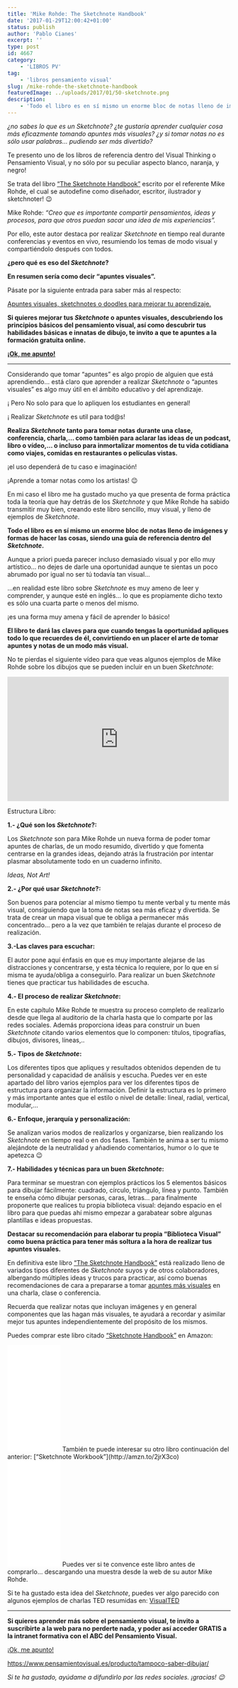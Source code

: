 ```yaml
---
title: 'Mike Rohde: The Sketchnote Handbook'
date: '2017-01-29T12:00:42+01:00'
status: publish
author: 'Pablo Cianes'
excerpt: ''
type: post
id: 4667
category:
    - 'LIBROS PV'
tag:
    - 'libros pensamiento visual'
slug: /mike-rohde-the-sketchnote-handbook
featuredImage: ../uploads/2017/01/50-sketchnote.png
description:
    - 'Todo el libro es en sí mismo un enorme bloc de notas lleno de imágenes y formas de hacer las cosas, siendo una guía de referencia dentro del Visual Thinking'
---
```

*<span style="font-weight: 400;">¿no sabes lo que es un Sketchnote? ¿te gustaría aprender cualquier cosa más eficazmente tomando apuntes más visuales? ¿y si tomar notas no es sólo usar palabras… pudiendo ser más divertido?</span>*

<span style="font-weight: 400;">Te presento uno de los libros de referencia dentro del Visual Thinking o Pensamiento Visual, y no sólo por su peculiar aspecto blanco, naranja, y negro!</span>

<span style="font-weight: 400;">Se trata del libro </span>[<span style="font-weight: 400;">“The Sketchnote Handbook”</span>](http://amzn.to/2kisg0h)<span style="font-weight: 400;"> escrito por el referente Mike Rohde, el cual se autodefine como diseñador, escritor, ilustrador y sketchnoter! 😉</span>

<span style="font-weight: 400;">Mike Rohde: </span>*<span style="font-weight: 400;">“Creo que es importante compartir pensamientos, ideas y procesos, para que otros puedan sacar una idea de mis experiencias”.</span>*

<span style="font-weight: 400;">Por ello, este autor destaca por realizar *Sketchnote* en tiempo real durante conferencias y eventos en vivo, resumiendo los temas de modo visual y compartiéndolo después con todos.</span>

**¿pero qué es eso del *Sketchnote*?**

**En resumen sería como decir “apuntes visuales”.**

<span style="font-weight: 400;">Pásate por la siguiente entrada para saber más al respecto: </span>

[<span style="font-weight: 400;">Apuntes visuales, sketchnotes o doodles para mejorar tu aprendizaje.</span>](https://www.pensamientovisual.es/apuntes-visuales-sketchnotes-doodles/)

**Si quieres mejorar tus *Sketchnote* o apuntes visuales, descubriendo los principios básicos del pensamiento visual, así como descubrir tus habilidades básicas e innatas de dibujo, te invito a que te apuntes a la formación gratuita online.**

[**¡Ok, me apunto!**](https://www.pensamientovisual.es/suscripcion/)

- - - - - -

<span style="font-weight: 400;">Considerando que tomar “apuntes” es algo propio de alguien que está aprendiendo… está claro que aprender a realizar *Sketchnote* o “apuntes visuales” es algo muy útil en el ámbito educativo y del aprendizaje.</span>

<span style="font-weight: 400;">¡ Pero No solo para que lo apliquen los estudiantes en general!</span>

<span style="font-weight: 400;">¡ Realizar *Sketchnote* es util para tod@s!</span>

**Realiza *Sketchnote* tanto para tomar notas durante una clase, conferencia, charla,… como también para aclarar las ideas de un podcast, libro o vídeo,… o incluso para inmortalizar momentos de tu vida cotidiana como viajes, comidas en restaurantes o películas vistas.**

<span style="font-weight: 400;">¡el uso dependerá de tu caso e imaginación!</span>

<span style="font-weight: 400;">¡</span><span style="font-weight: 400;">Aprende a tomar notas como los artistas</span><span style="font-weight: 400;">! 😉</span>

<span style="font-weight: 400;">En mi caso el libro me ha gustado mucho ya que presenta de forma práctica toda la teoría que hay detrás de los *Sketchnote* y que Mike Rohde ha sabido transmitir muy bien, creando este libro sencillo, muy visual, y lleno de ejemplos de *Sketchnote*.</span>

**Todo el libro es en sí mismo un enorme bloc de notas lleno de imágenes y formas de hacer las cosas, siendo una guía de referencia dentro del *Sketchnote*.**

<span style="font-weight: 400;">Aunque a priori pueda parecer incluso demasiado visual y por ello muy artístico… no dejes de darle una oportunidad aunque te sientas un poco abrumado por igual no ser tú todavía tan visual…</span>

<span style="font-weight: 400;">…en realidad este libro sobre *Sketchnote* es muy ameno de leer y comprender, y aunque esté en inglés… lo que es propiamente dicho texto es sólo una cuarta parte o menos del mismo.</span>

<span style="font-weight: 400;">¡es una forma muy amena y fácil de aprender lo básico!</span>

**El libro te dará las claves para que cuando tengas la oportunidad apliques todo lo que recuerdes de él, convirtiendo en un placer el arte de tomar apuntes y notas de un modo más visual.**

<span style="font-weight: 400;">No te pierdas el siguiente vídeo para que veas algunos ejemplos de Mike Rohde sobre los dibujos que se pueden incluir en un buen *Sketchnote*:</span>

<iframe allow="encrypted-media" allowfullscreen="" frameborder="0" gesture="media" height="281" src="https://www.youtube.com/embed/rMHzaBkBDK0?feature=oembed" width="500"></iframe>

<span style="font-weight: 400;">Estructura Libro:</span>

**1.- ¿Qué son los *Sketchnote*?:**

<span style="font-weight: 400;">Los *Sketchnote* son para Mike Rohde un nueva forma de poder tomar apuntes de charlas, de un modo resumido, divertido y que fomenta centrarse en la grandes ideas, dejando atrás la frustración por intentar plasmar absolutamente todo en un cuaderno infinito.</span>

*<span style="font-weight: 400;">Ideas, Not Art!</span>*

**2.- ¿Por qué usar *Sketchnote*?:**

<span style="font-weight: 400;">Son buenos para potenciar al mismo tiempo tu mente verbal y tu mente más visual, consiguiendo que la toma de notas sea más eficaz y divertida. Se trata de crear un mapa visual que te obliga a permanecer más concentrado… pero a la vez que también te relajas durante el proceso de realización.</span>

**3.-Las claves para escuchar:**

<span style="font-weight: 400;">El autor pone aquí énfasis en que es muy importante alejarse de las distracciones y concentrarse, y esta técnica lo requiere, por lo que en sí misma te ayuda/obliga a conseguirlo. Para realizar un buen *Sketchnote* tienes que practicar tus habilidades de escucha.</span>

**4.- El proceso de realizar *Sketchnote*:**

<span style="font-weight: 400;">En este capítulo Mike Rohde te muestra su proceso completo de realizarlo desde que llega al auditorio de la charla hasta que lo comparte por las redes sociales. Además proporciona ideas para construir un buen *Sketchnote* citando varios elementos que lo componen: títulos, tipografías, dibujos, divisores, líneas,..</span>

**5.- Tipos de *Sketchnote*:**

<span style="font-weight: 400;">Los diferentes tipos que apliques y resultados obtenidos dependen de tu personalidad y capacidad de análisis y escucha. Puedes ver en este apartado del libro varios ejemplos para ver los diferentes tipos de estructura para organizar la información. Definir la estructura es lo primero y más importante antes que el estilo o nivel de detalle: lineal, radial, vertical, modular,…</span>

**6.- Enfoque, jerarquía y personalización:**

<span style="font-weight: 400;">Se analizan varios modos de realizarlos y organizarse, bien realizando los *Sketchnote* en tiempo real o en dos fases. También te anima a ser tu mismo alejándote de la neutralidad y añadiendo comentarios, humor o lo que te apetezca 😉</span>

**7.- Habilidades y técnicas para un buen *Sketchnote*:**

<span style="font-weight: 400;">Para terminar se muestran con ejemplos prácticos los 5 elementos básicos para dibujar fácilmente: cuadrado, círculo, triángulo, línea y punto. También te enseña cómo dibujar personas, caras, letras… para finalmente proponerte que realices tu propia biblioteca visual: dejando espacio en el libro para que puedas ahí mismo empezar a garabatear sobre algunas plantillas e ideas propuestas.</span>

**Destacar su recomendación para elaborar tu propia “Biblioteca Visual” como buena práctica para tener más soltura a la hora de realizar tus apuntes visuales.**

<span style="font-weight: 400;">En definitiva este libro </span>[<span style="font-weight: 400;">“The Sketchnote Handbook”</span>](http://amzn.to/2kisg0h)<span style="font-weight: 400;"> está realizado lleno de variados tipos diferentes de *Sketchnote* suyos y de otros colaboradores, albergando múltiples ideas y trucos para practicar, así como buenas recomendaciones de cara a prepararse a tomar </span>[<span style="font-weight: 400;">apuntes más visuales</span>](https://www.pensamientovisual.es/apuntes-visuales-sketchnotes-doodles/)<span style="font-weight: 400;"> en una charla, clase o conferencia.</span>

<span style="font-weight: 400;">Recuerda que realizar notas que incluyan imágenes y en general componentes que las hagan más visuales, te ayudará a recordar y asimilar mejor tus apuntes independientemente del propósito de los mismos.</span>

<span style="font-weight: 400;">Puedes comprar este libro citado </span>[<span style="font-weight: 400;">“Sketchnote Handbook”</span>](http://amzn.to/2jrYAiS)<span style="font-weight: 400;"> en Amazon: </span>  
<iframe frameborder="0" height="150" marginheight="0" marginwidth="0" scrolling="no" src="//rcm-eu.amazon-adsystem.com/e/cm?lt1=_blank&bc1=FFFFFF&IS2=1&bg1=FFFFFF&fc1=000000&lc1=0000FF&t=informate-21&o=30&p=8&l=as4&m=amazon&f=ifr&ref=as_ss_li_til&asins=0321857895&linkId=cd4f354ed7069553db89d94bef89b7a9" style="width: 120px; height: 240px;" width="300"></iframe>  
<span style="font-weight: 400;">También te puede interesar su otro libro continuación del anterior: </span>[<span style="font-weight: 400;">“Sketchnote Workbook”</span>](http://amzn.to/2jrX3co)  
<iframe frameborder="0" height="150" marginheight="0" marginwidth="0" scrolling="no" src="//rcm-eu.amazon-adsystem.com/e/cm?lt1=_blank&bc1=FFFFFF&IS2=1&bg1=FFFFFF&fc1=000000&lc1=0000FF&t=informate-21&o=30&p=8&l=as4&m=amazon&f=ifr&ref=as_ss_li_til&asins=013383171X&linkId=a865d76a3d2d4eaec0150dc5e406c536" style="width: 120px; height: 240px;" width="300"></iframe>  
<span style="font-weight: 400;">Puedes ver si te convence este libro antes de comprarlo… descargando una muestra desde la web de su autor Mike Rohde. </span>

<span style="font-weight: 400;">Si te ha gustado esta idea del *Sketchnote*, puedes ver algo parecido con algunos ejemplos de charlas TED resumidas en: </span>[<span style="font-weight: 400;">VisualTED</span>](https://www.pensamientovisual.es/category/visualted/)

- - - - - -

**Si quieres aprender más sobre el pensamiento visual, te invito a suscribirte a la web para no perderte nada, y poder así acceder GRATIS a la intranet formativa con el ABC del Pensamiento Visual.**

[<span style="font-weight: 400;">¡Ok, me apunto!</span>](https://www.pensamientovisual.es/suscripcion/)

<https://www.pensamientovisual.es/producto/tampoco-saber-dibujar/>

*Si te ha gustado, ayúdame* *a difundirlo por las redes sociales. ¡gracias! 😉*